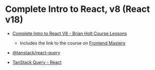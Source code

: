 # Complete Intro to React, v8 (React v18)

- [Complete Intro to React V8 - Brian Holt Course Lessons](https://react-v8.holt.courses/)

  - includes the link to the course on [Frontend Masters](https://frontendmasters.com/courses/complete-react-v8/)

- [@tanstack/react-query](https://www.npmjs.com/package/react-query)
- [TanStack Query - React ](https://tanstack.com/query/latest/docs/framework/react/overview)
